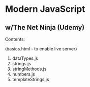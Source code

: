 # Modern JavaScript

## w/The Net Ninja (Udemy)

Contents:

(basics.html - to enable live server)

1. dataTypes.js
2. strings.js
3. stringMethods.js
4. numbers.js
5. templateStrings.js
